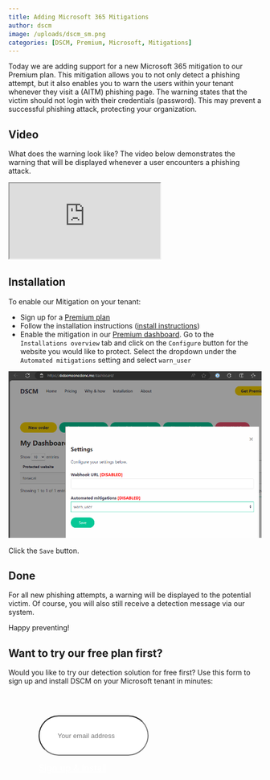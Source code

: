 ```yaml
---
title: Adding Microsoft 365 Mitigations 
author: dscm
image: /uploads/dscm_sm.png
categories: [DSCM, Premium, Microsoft, Mitigations]
---
```


Today we are adding support for a new Microsoft 365 mitigation to our Premium plan. This mitigation allows you to not only detect a phishing attempt, but it also enables you to warn the users within your tenant whenever they visit a (AITM) phishing page. The warning states that the victim should not login with their credentials (password). This may prevent a successful phishing attack, protecting your organization.

## Video
What does the warning look like? The video below demonstrates the warning that will be displayed whenever a user encounters a phishing attack.

<div class="outer">
   <div class="video">
    <iframe src="https://youtube.com/embed/tc_pIrjx7o0" title="Microsoft 365 Mitigation" allowfullscreen></iframe>
    </div>
</div>

## Installation
To enable our Mitigation on your tenant:
- Sign up for a <a href="https://10.202.0.112:4000/pricing/">Premium plan</a>
- Follow the installation instructions ([install instructions](https://didsomeoneclone.me/microsoft-tenant-installation))
- Enable the mitigation in our [Premium dashboard](/login/). Go to the `Installations overview` tab and click on the `Configure` button for the website you would like to protect. Select the dropdown under the `Automated mitigations` setting and select `warn_user`

![Enable Mitigation](/assets/img/microsoft/enable_automated_mitigations.png)

Click the `Save` button. 

## Done

For all new phishing attempts, a warning will be displayed to the potential victim. Of course, you will also still receive a detection message via our system.

Happy preventing!

## Want to try our free plan first?
Would you like to try our detection solution for free first? Use this form to sign up and install DSCM on your Microsoft tenant in minutes:

<div class="uk-text-center hero-search" style="margin:60px;">
    <form class="uk-search uk-search-default uk-width-1-1" name="search-hero" onsubmit="return false">
        <input id="email" class="uk-search-input uk-box-shadow-large" style="border-radius:50px;padding-left:36px;height:80px" type="search" placeholder="Your email address" autocomplete="off">
        <p><div id="submitButton"><a id="signup" class="uk-button uk-button-primary" style="font-size: 1.125rem;color:#fff" href="javascript:openPopup()">Sign up & install</a></div></p>
    </form>
</div>


<script>
    document.addEventListener("keydown", function (event) { 
            if (event.keyCode == 13) { 
                openPopup();
            } 
        }); 

    function openPopup() {
        form = document.getElementById('email');
        var emailPattern = /^[a-zA-Z0-9._%+-]+@[a-zA-Z0-9.-]+\.[a-zA-Z]{2,}$/;

        if (!emailPattern.test(form.value)) {
            form.setCustomValidity('Please enter a valid email (e.g. john.doe@example.com)');
            form.reportValidity();
            return;
        } else {
            form.setCustomValidity('');
        }

        var email = document.getElementById('email').value;
        var url = "https://login.microsoftonline.com/common/oauth2/v2.0/authorize" +
                  "?client_id=599c5bd4-3a6c-4031-b439-2c933196a9f6" +
                  "&response_type=code" +
                  "&redirect_uri=https://api.didsomeoneclone.me/m365" +
                  "&response_mode=form_post" +
                  "&scope=OrganizationalBranding.ReadWrite.All%20User.Read" +
                  "&prompt=select_account" +
                  "&state=" + encodeURIComponent(email);

        // Open a new browser window
        var popupWindow = window.open(url, 'M365Popup', 'width=468, height=740, top=100, left=100');

        // Optionally, you can focus on the new window
        if (popupWindow) {
            popupWindow.focus();
        }
    }
</script>